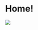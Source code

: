 # Home!

![](https://github.com/roy-276/Ecommerce-Site/blob/master/frontend/public/images/Home.png)
